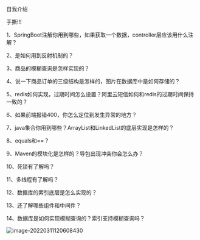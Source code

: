 自我介绍

手撕!!!

1、SpringBoot注解你用到哪些，如果获取一个数据，controller层应该用什么注解？

2、是如何用到反射机制的？

3、商品的模糊查询是怎样实现的？

4、说一下商品订单的三级结构是怎样的，图片在数据库中是如何存储的？

5、redis如何实现，过期时间怎么设置？阿里云短信如何和redis的过期时间保持一致的？

6、如果前端报错400，你怎么定位到发生异常的地方？

7、java集合你用到哪些？ArrayList和LinkedList的底层实现是怎样的？

8、equals和==？

9、Maven的模块化是怎样的？导包出现冲突你会怎么办？

10、死锁有了解吗？

11、多线程有了解吗？

12、数据库的索引底层是怎么实现的？

13、还了解哪些组件和中间件？

14、数据库是如何实现模糊查询的？索引支持模糊查询吗？

![image-20220311120608430](C:\Users\13010\AppData\Roaming\Typora\typora-user-images\image-20220311120608430.png)



